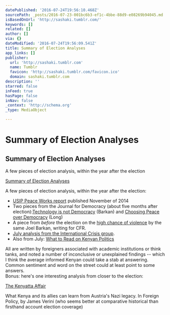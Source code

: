 ```yaml
---
datePublished: '2016-07-24T19:56:10.468Z'
sourcePath: _posts/2016-07-23-001bc6b3-ef1c-4bbe-88d9-e08269b94045.md
isBasedOnUrl: 'http://sashaki.tumblr.com/'
keywords: []
related: []
author: []
via: {}
dateModified: '2016-07-24T19:56:09.541Z'
title: Summary of Election Analyses
app_links: []
publisher:
  url: 'http://sashaki.tumblr.com'
  name: Tumblr
  favicon: 'http://sashaki.tumblr.com/favicon.ico'
  domain: sashaki.tumblr.com
description: ''
starred: false
inFeed: true
hasPage: false
inNav: false
_context: 'http://schema.org'
_type: MediaObject

---
```

# Summary of Election Analyses

<article style=""><h1>Summary of Election Analyses</h1><p>A few pieces of election analysis, within the year after the election</p></article>

[Summary of Election Analyses][0]

A few pieces of election analysis, within the year after the election:

* [USIP Peace Works report][1] published November of 2014
* Two pieces from the Journal for Democracy (about five months after election):[Technology is not Democracy][2] (Barkan) and [Choosing Peace over Democracy][3] (Long)
* A piece from _before_ the election on the [high chance of violence][4] by the same Joel Barkan, writing for CFR.
* [July analysis from the International Crisis group][5].
* Also from July: [What to Read on Kenyan Politics][6]

All are written by foreigners associated with academic institutions or think tanks, and noted a number of inconclusive or unexplained findings -- which I think the average informed Kenyan could take a stab at answering. Common sentiment and word on the street could at least point to some answers.  
Bonus: here's one interesting analysis from closer to the election:

[The Kenyatta Affair][7]

What Kenya and its allies can learn from Austria's Nazi legacy. In Foreign Policy, by James Verini (who seems better at comparative historical than firsthand account election coverage)

[0]: http://sashaki.tumblr.com/post/70894003410/summary-of-election-analyses
[1]: http://t.umblr.com/redirect?z=http%3A%2F%2Fwww.usip.org%2Fpublications%2Felections-and-violent-conflict-in-kenya-making-prevention-stick&t=ZmEzZTllMDdkYWJkYzBiNDNlMzRhZjAyZmUwYzMyNTRlMmVjM2M3YSwwTTZRZ0ZnVA%3D%3D
[2]: http://t.umblr.com/redirect?z=https%3A%2F%2Fwww.dropbox.com%2Fs%2Fj3u6xan8vl36zjl%2F24.3.barkan.pdf&t=NzYyNjVkZWI0NTFlOTUzNzQ1ODI5ZTJhZmEzMzJmNmQxNDAzNzgwMywwTTZRZ0ZnVA%3D%3D
[3]: http://t.umblr.com/redirect?z=https%3A%2F%2Fwww.dropbox.com%2Fs%2Fnh1cbgo1mw3n4do%2F24.3.long.pdf&t=ZjhlY2RmODA4MWY3Zjk2Zjg1MThmZDg2YzBmNzZjYTc4NWI5YjQyZiwwTTZRZ0ZnVA%3D%3D
[4]: http://t.umblr.com/redirect?z=http%3A%2F%2Fwww.cfr.org%2Fkenya%2Felectoral-violence-kenya%2Fp29761&t=ZDJkNTM5MzE5YTczNGQyNDkwYzQ5NTU0ZWI1MDA4ZGZjYzc1NDMxNiwwTTZRZ0ZnVA%3D%3D
[5]: http://t.umblr.com/redirect?z=http%3A%2F%2Fwww.crisisgroup.org%2F%7E%2Fmedia%2FFiles%2Fafrica%2Fhorn-of-africa%2Fkenya%2Fb094-kenya-after-the-elections.pdf&t=OTIwOGQxNTg0ZGUyOGQ3MmEwZjUyNzA5MzI2YTI3YTc0OTE5ZDBjNiwwTTZRZ0ZnVA%3D%3D
[6]: http://t.umblr.com/redirect?z=http%3A%2F%2Fwww.foreignaffairs.com%2Ffeatures%2Freadinglists%2Fwhat-to-read-on-kenyan-politics&t=Nzk3MWMzMTU4NTFiYmQ5Yjk0OWViNjQ4YzEzZjM4ZjA4MzQyMDdjOSwwTTZRZ0ZnVA%3D%3D
[7]: http://t.umblr.com/redirect?z=http%3A%2F%2Fwww.foreignpolicy.com%2Farticles%2F2013%2F03%2F19%2Fif_a_tree_falls_in_baghdad_iraq_journalist&t=MTYzNjUxMTA5YTQ4MzdmMGYzNzhhOWM2ZmYyMTk2NjFlMGEzODRmYywwTTZRZ0ZnVA%3D%3D